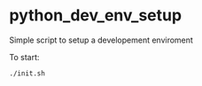 # python_dev_env_setup
Simple script to setup a developement enviroment

To start:
```
./init.sh
```
